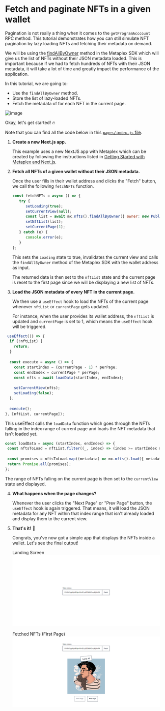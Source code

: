 # Fetch and paginate NFTs in a given wallet

Pagination is not really a thing when it comes to the `getProgramAcccount` RPC method. This tutorial demonstrates how you can still simulate NFT pagination by lazy loading NFTs and fetching their metadata on demand.

We will be using the [findAllByOwner](https://github.com/metaplex-foundation/js#findallbyowner) method in the Metaplex SDK which will give us the list of NFTs without their JSON metadata loaded. This is important because if we had to fetch hundreds of NFTs with their JSON metadata, it will take a lot of time and greatly impact the performance of the application.

In this tutorial, we are going to:
- Use the `findAllByOwner` method.
- Store the list of lazy-loaded NFTs.
- Fetch the metadata of for each NFT in the current page.

![image](https://user-images.githubusercontent.com/56197821/176737427-43df0aca-6ea9-443f-b9e9-718bdb654ab4.png)

Okay, let's get started! 🔥

Note that you can find all the code below in this [`pages/index.js` file](./pages/index.js).

1. **Create a new Next.js app.**

   This example uses a new NextJS app with Metaplex which can be created by following the instructions listed in [Getting Started with Metaplex and Next.js](../getting-started-nextjs).

2. **Fetch all NFTs of a given wallet without their JSON metadata.**

   Once the user fills in their wallet address and clicks the "Fetch" button, we call the following `fetchNFTs` function.

   ```js
   const fetchNFTs = async () => {
      try {
         setLoading(true);
         setCurrentView(null);
         const list = await mx.nfts().findAllByOwner({ owner: new PublicKey(address)});
         setNftList(list);
         setCurrentPage(1);
      } catch (e) {
         console.error(e);
      }
   };
   ```
   This sets the `Loading` state to true, invalidates the current view and calls the `findAllByOwner` method of the Metaplex SDK with the wallet address as input.

   The returned data is then set to the `nftList` state and the current page is reset to the first page since we will be displaying a new list of NFTs.

3. **Load the JSON metadata of every NFT in the current page.**

   We then use a `useEffect` hook to load the NFTs of the current page whenever `nftList` or `currentPage` gets updated.

   For instance, when the user provides its wallet address, the `nftList` is updated and `currentPage` is set to 1, which means the `useEffect` hook will be triggered.

  ```js
   useEffect(() => {
    if (!nftList) {
      return;
    }

    const execute = async () => {
      const startIndex = (currentPage - 1) * perPage;
      const endIndex = currentPage * perPage;
      const nfts = await loadData(startIndex, endIndex);

      setCurrentView(nfts);
      setLoading(false);
    };

    execute();
  }, [nftList, currentPage]);
  ```

   This useEffect calls the `loadData` function which goes through the NFTs falling in the index range of current page and loads the NFT metadata that isn't loaded yet.

   ```js
   const loadData = async (startIndex, endIndex) => {
    const nftsToLoad = nftList.filter((_, index) => (index >= startIndex && index < endIndex))

    const promises = nftsToLoad.map((metadata) => mx.nfts().load({ metadata }));
    return Promise.all(promises);
  };
   ```

   The range of NFTs falling on the current page is then set to the `currentView` state and displayed.

4. **What happens when the page changes?**

   Whenever the user clicks the "Next Page" or "Prev Page" button, the `useEffect` hook is again triggered. That means, it will load the JSON metadata for any NFT within that index range that isn't already loaded and display them to the current view.

5. **That's it!** 🎉

   Congrats, you've now got a simple app that displays the NFTs inside a wallet. Let's see the final output!

   Landing Screen
   ![image](./output1.png)

   Fetched NFTs (First Page)
   ![image](./output2.png)

